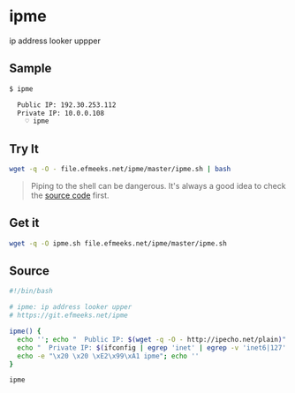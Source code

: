 # ipme

ip address looker uppper

## Sample
```bash
$ ipme
```
```bash
  Public IP: 192.30.253.112
  Private IP: 10.0.0.108
    ♡ ipme
```

## Try It

```bash
wget -q -O - file.efmeeks.net/ipme/master/ipme.sh | bash
```

> Piping to the shell can be dangerous. It's always a good idea to check the [source code](#source) first.

## Get it
```bash
wget -q -O ipme.sh file.efmeeks.net/ipme/master/ipme.sh
```

## Source
```bash
#!/bin/bash

# ipme: ip address looker upper
# https://git.efmeeks.net/ipme

ipme() {
  echo ''; echo "  Public IP: $(wget -q -O - http://ipecho.net/plain)"
  echo "  Private IP: $(ifconfig | egrep 'inet' | egrep -v 'inet6|127' | awk '{ print $2 }')"
  echo -e "\x20 \x20 \xE2\x99\xA1 ipme"; echo ''
}

ipme

```

